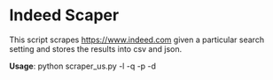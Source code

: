 # Indeed Scaper

This script scrapes https://www.indeed.com given a particular search setting and stores the results into csv and json.

**Usage**: python scraper_us.py -l <location> -q <query string>  -p <num pages to search> -d <delay between url request>

